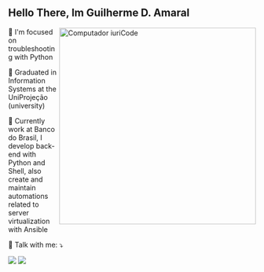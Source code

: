 ## Hello There, Im Guilherme D. Amaral

<img src="https://raw.githubusercontent.com/MicaelliMedeiros/micaellimedeiros/master/image/computer-illustration.png" min-width="400px" max-width="400px" width="400px" align="right" alt="Computador iuriCode">
<p align="left"> 
  🚀 I'm focused on troubleshooting with Python
</p>

<p align="left">
  📖 Graduated in Information Systems at the UniProjeção (university)
</p>

<p align="left">
  💼 Currently work at Banco do Brasil, I develop back-end with Python and Shell, also create and maintain automations related to server virtualization with Ansible
</p>

<p align="left">
  💌 Talk with me: ⤵️
</p>

<p align="left">
  <a  href="mailto:guilherme-direito@hotmail.com" alt="Gmail">
  <img src="https://img.shields.io/badge/-Hotmail-0f6cbd?style=flat-square&labelColor=0f6cbd&logo=gmail&logoColor=white" /></a>

  <a href="https://www.linkedin.com/in/guilherme-duarte-amaral-a42201184">
  <img src="https://img.shields.io/badge/-Linkedin-0e76a8?style=flat-square&logo=Linkedin&logoColor=white&link" /></a>
